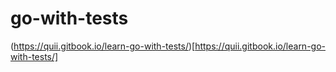 # go-with-tests

(https://quii.gitbook.io/learn-go-with-tests/)[https://quii.gitbook.io/learn-go-with-tests/]
